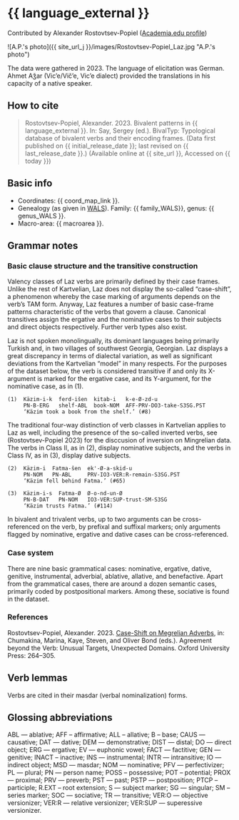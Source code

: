 # {{ language_external }}
Contributed by Alexander Rostovtsev-Popiel ([Academia.edu profile](https://uni-mainz.academia.edu/AlexPopiel))

![A.P.'s photo]({{ site_url_j }}/images/Rostovtsev-Popiel_Laz.jpg "A.P.'s photo")

The data were gathered in 2023. The language of elicitation was German. Ahmet Aǯar (Vic’e/Vič’e, Vic’e dialect) provided the translations in his capacity of a native speaker.

## How to cite
> Rostovtsev-Popiel, Alexander. 2023. Bivalent patterns in {{ language_external }}. 
> In: Say, Sergey (ed.). BivalTyp: 
> Typological database of bivalent verbs and their encoding frames. 
> (Data first published on {{ initial_release_date }}; last revised on {{ last_release_date }}.) 
> (Available online at {{ site_url }}, Accessed on {{ today }})

## Basic info
- Coordinates: {{ coord_map_link }}.
- Genealogy (as given in [WALS](https://wals.info/)). Family: {{ family_WALS}}, genus: {{ genus_WALS }}.
- Macro-area: {{ macroarea }}.

## Grammar notes

### Basic clause structure and the transitive construction

Valency classes of Laz verbs are primarily defined by their case frames. Unlike the rest of Kartvelian, Laz does not display the so-called “case-shift”, a phenomenon whereby the case marking of arguments depends on the verb’s TAM form. Anyway, Laz features a number of basic case-frame patterns characteristic of the verbs that govern a clause. Canonical transitives assign the ergative and the nominative cases to their subjects and direct objects respectively. Further verb types also exist. 

Laz is not spoken monolingually, its dominant languages being primarily Turkish and, in two villages of southwest Georgia, Georgian. Laz displays a great discrepancy in terms of dialectal variation, as well as significant deviations from the Kartvelian “model” in many respects.
For the purposes of the dataset below, the verb is considered transitive if and only its X-argument is marked for the ergative case, and its Y-argument, for the nominative case, as in (1). 

```
(1)  Käzim-i-k  ferd-išen  kitab-i   k-e-Ø-zd-u
     PN-B-ERG   shelf-ABL  book-NOM  AFF-PRV-DO3-take-S3SG.PST     
     ‘Käzim took a book from the shelf.’ (#8)
```

The traditional four-way distinction of verb classes in Kartvelian applies to Laz as well, including the presence of the so-called inverted verbs, see (Rostovtsev-Popiel 2023) for the disccusion of inversion on Mingrelian data. The verbs in Class II, as in (2), display nominative subjects, and the verbs in Class IV, as in (3), display dative subjects.

```
(2)  Käzim-i  Fatma-šen  ek'-Ø-a-skid-u
     PN-NOM   PN-ABL     PRV-IO3-VER:R-remain-S3SG.PST
     ‘Käzim fell behind Fatma.’ (#65)

(3)  Käzim-i-s  Fatma-Ø  Ø-o-nd-un-Ø
     PN-B-DAT   PN-NOM   IO3-VER:SUP-trust-SM-S3SG
     ‘Käzim trusts Fatma.’ (#114)
```

In bivalent and trivalent verbs, up to two arguments can be cross-referenced on the verb, by prefixal and suffixal markers; only arguments flagged by nominative, ergative and dative cases can be cross-referenced.

### Case system
There are nine basic grammatical cases: nominative, ergative, dative, genitive, instrumental, adverbial, ablative, allative, and benefactive. Apart from the grammatical cases, there are around a dozen semantic cases, primarily coded by postpositional markers. Among these, sociative is found in the dataset. 

### References

Rostovtsev-Popiel, Alexander. 2023. [Case-Shift on Megrelian Adverbs](https://academic.oup.com/book/55286/chapter/428698641), in: Chumakina, Marina, Kaye, Steven, and Oliver Bond (eds.). Agreement beyond the Verb: Unusual Targets, Unexpected Domains. Oxford University Press: 264–305.

## Verb lemmas
Verbs are cited in their masdar (verbal nominalization) forms. 

## Glossing abbreviations
ABL — ablative; AFF – affirmative; ALL – allative; B – base; CAUS — causative; DAT — dative; DEM — demonstrative; DIST — distal; DO — direct object; ERG — ergative; EV — euphonic vowel; FACT — factitive; GEN — genitive; INACT – inactive; INS — instrumental; INTR — intransitive; IO — indirect object; MSD — masdar; NOM — nominative; PFV — perfectivizer; PL — plural; PN — person name; POSS – possessive; POT – potential; PROX — proximal; PRV — preverb; PST — past; PSTP — postposition; PTCP – participle; R.EXT – root extension; S — subject marker; SG — singular; SM – series marker; SOC — sociative; TR — transitive; VER:O — objective versionizer; VER:R — relative versionizer; VER:SUP — superessive versionizer.
